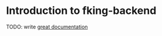 # Introduction to fking-backend

TODO: write [great documentation](http://jacobian.org/writing/what-to-write/)
